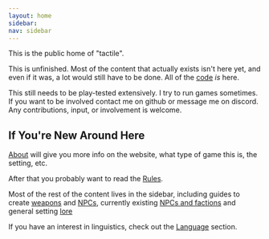 ```yaml
---
layout: home
sidebar:
nav: sidebar
---
```


This is the public home of "tactile".

This is unfinished. Most of the content that actually exists isn't here yet, and even if it was, a lot would still have to be done. All of the [code](./_pages/code_and_downloads/code.md) *is* here. 

This still needs to be play-tested extensively. I try to run games sometimes. If you want to be involved contact me on github or message me on discord. Any contributions, input, or involvement is welcome. 

## If You're New Around Here

[About](./_pages/about.md) will give you more info on the website, what type of game this is, the setting, etc.

After that you probably want to read the [Rules](./_pages/rules_and_resources/rules.md).

Most of the rest of the content lives in the sidebar, including guides to create [weapons](./pages/../_pages/rules_and_resources/weapon_creation.md) and [NPCs](./_pages/rules_and_resources/npc_creation.md), currently existing [NPCs and factions](./_pages/talaje/npcs_and_factions.md) and general setting [lore](./_pages/talaje/lore.md)

If you have an interest in linguistics, check out the [Language](./pages/talaje/../../_pages/talaje/language/language.md) section.